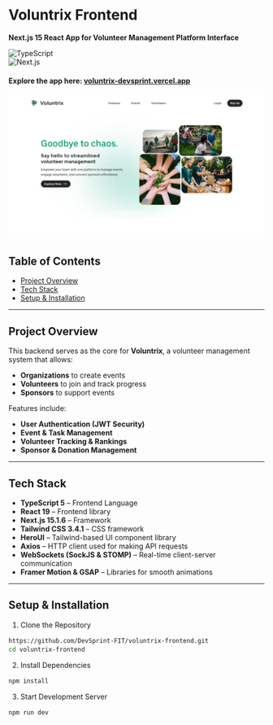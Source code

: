 # Voluntrix Frontend 
**Next.js 15 React App for Volunteer Management Platform Interface**  

![TypeScript](https://img.shields.io/badge/TypeScript-5-white)  
![Next.js](https://img.shields.io/badge/Next.js-15.1.6-white)  

#### Explore the app here: [voluntrix-devsprint.vercel.app](https://voluntrix-devsprint.vercel.app/)

![Home Page Screenshot](./public/images/home-page.png)

## Table of Contents
- [Project Overview](#project-overview)
- [Tech Stack](#tech-stack)
- [Setup & Installation](#setup--installation)
<!-- - [Database Configuration](#database-configuration)
- [API Endpoints](#api-endpoints)
- [Running the Project](#running-the-project)
- [Deployment](#deployment)
- [Contributing](#contributing)
- [License](#license) -->

---

## Project Overview
This backend serves as the core for **Voluntrix**, a volunteer management system that allows:  
- **Organizations** to create events  
- **Volunteers** to join and track progress  
- **Sponsors** to support events  

Features include:  
 -  **User Authentication (JWT Security)**  
 -  **Event & Task Management**  
 -  **Volunteer Tracking & Rankings**  
 -  **Sponsor & Donation Management**  

---

## Tech Stack
- **TypeScript 5** – Frontend Language
- **React 19** – Frontend library 
- **Next.js 15.1.6** – Framework
- **Tailwind CSS 3.4.1** – CSS framework 
- **HeroUI** – Tailwind-based UI component library
- **Axios** – HTTP client used for making API requests
- **WebSockets (SockJS & STOMP)** – Real-time client-server communication
- **Framer Motion & GSAP** – Libraries for smooth animations

---

## Setup & Installation

1. Clone the Repository
```bash
https://github.com/DevSprint-FIT/voluntrix-frontend.git
cd voluntrix-frontend
```

2. Install Dependencies
```bash
npm install
```

3. Start Development Server
```bash
npm run dev
```
